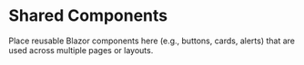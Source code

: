 # Shared Components

Place reusable Blazor components here (e.g., buttons, cards, alerts) that are used across multiple pages or layouts. 